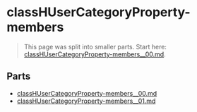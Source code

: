 # classHUserCategoryProperty-members

> This page was split into smaller parts. Start here: [classHUserCategoryProperty-members__00.md](classHUserCategoryProperty-members__00.md).

## Parts

- [classHUserCategoryProperty-members__00.md](classHUserCategoryProperty-members__00.md)
- [classHUserCategoryProperty-members__01.md](classHUserCategoryProperty-members__01.md)
